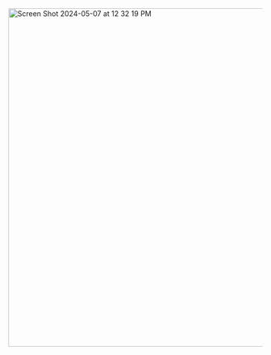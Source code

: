 <img width="671" alt="Screen Shot 2024-05-07 at 12 32 19 PM" src="https://github.com/Ola-renee/Ds-440-/assets/85627670/7c0dcf8c-5a91-4cd3-94e9-9c54ec7196c7">
